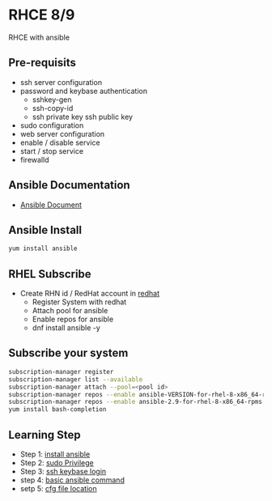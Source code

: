 # RHCE 8/9
RHCE with ansible 

## Pre-requisits    
-   ssh server configuration 
-   password and keybase authentication 
    -   sshkey-gen
    -   ssh-copy-id
    -   ssh private key ssh public key 
-   sudo configuration 
-   web server configuration 
-   enable / disable service 
-   start / stop service 
-   firewalld    
## Ansible Documentation 
-   [Ansible Document](https://docs.ansible.com/)

## Ansible Install 
```sh
yum install ansible 
```
## RHEL Subscribe

-   Create RHN id / RedHat account in [redhat](https://www.redhat.com/)
    -   Register System with redhat
    -   Attach pool for ansible
    -   Enable repos for ansible
    -    dnf install ansible -y

## Subscribe your system
```sh
subscription-manager register
subscription-manager list --available
subscription-manager attach --pool=<pool id>
subscription-manager repos --enable ansible-VERSION-for-rhel-8-x86_64-rpms
subscription-manager repos --enable ansible-2.9-for-rhel-8-x86_64-rpms
yum install bash-completion
```
## Learning Step 

-   Step 1: [install ansible](https://github.com/oralinnet/RHCE/blob/main/install_ansible/README.md)
-   Step 2: [sudo Privilege](https://github.com/oralinnet/RHCE/blob/main/sudo_privilege/README.md)
-   Step 3: [ssh keybase login](https://github.com/oralinnet/RHCE/blob/main/ssh/README.md)
-   step 4: [basic ansible command](https://github.com/oralinnet/RHCE/blob/main/ansible/basic_command.md)
-   setp 5: [cfg file location](https://github.com/oralinnet/RHCE/blob/main/ansible/cgf_file/README.md)